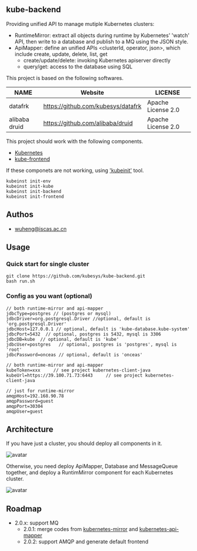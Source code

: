 ## kube-backend

Providing unified API to manage mutiple Kubernetes clusters:

- RuntimeMirror: extract all objects during runtime by Kubernetes' 'watch' API, then write to a database and publish to a MQ using the JSON style.
- ApiMapper: define an unified APIs <clusterId, operator, json>, which include create, update, delete, list, get
  - create/update/delete: invoking Kubernetes apiserver directly
  - query/get: access to the database using SQL  

This project is based on the following softwares.

|               NAME            |   Website                       |      LICENSE              | 
|-------------------------------|---------------------------------|---------------------------|
|     datafrk                   |  https://github.com/kubesys/datafrk              |  Apache License 2.0 |
|     alibaba druid             |  https://github.com/alibaba/druid                |  Apache License 2.0 |



This project should work with the following components.

- [Kubernetes](https://github.com/kubernetes/kubernetes)
- [kube-frontend](https://github.com/kubesys/kube-frontend)


If these componets are not working, using ['kubeinit'](https://github.com/kubesys/kube-installer) tool.

```
kubeinst init-env
kubeinst init-kube
kubeinst init-backend
kubeinst init-frontend
````


## Authos

- wuheng@iscas.ac.cn

## Usage

### Quick start for single cluster

```
git clone https://github.com/kubesys/kube-backend.git
bash run.sh
```

### Config as you want (optional)

```
// both runtime-mirror and api-mapper
jdbcType=postgres // (postgres or mysql)
jdbcDriver=org.postgresql.Driver //optional, default is 'org.postgresql.Driver'
jdbcHost=127.0.0.1 // optional, default is 'kube-database.kube-system'
jdbcPort=5432  // optional, postgres is 5432, mysql is 3306
jdbcDB=kube  // optional, default is 'kube'
jdbcUser=postgres   // optional, postgres is 'postgres', mysql is 'root'
jdbcPassword=onceas // optional, default is 'onceas'

// both runtime-mirror and api-mapper
kubeToken=xxx     // see project kubernetes-client-java
kubeUrl=https://39.100.71.73:6443     // see project kubernetes-client-java

// just for runtime-mirror
amqpHost=192.168.90.78
amqpPassword=guest
amqpPort=30304
amqpUser=guest
```

## Architecture

If you have just a cluster, you should deploy all components in it. 

![avatar](/docs/arch-single.png)

Otherwise, you need deploy ApiMapper, Database and MessageQueue together,
and deploy a RuntimMirror component for each Kubernetes cluster.

![avatar](/docs/arch-mutiple.png)

## Roadmap

- 2.0.x: support MQ
  - 2.0.1: merge codes from [kubernetes-mirror](https://github.com/syswu/kubernetes-mirror) and [kubernetes-api-mapper](https://github.com/syswu/kubernetes-api-mapper) 
  - 2.0.2: support AMQP and generate default frontend
